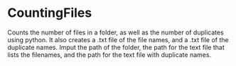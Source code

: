 # CountingFiles
Counts the number of files in a folder, as well as the number of duplicates using python.  It also creates a .txt file of the file names,
and a .txt file of the duplicate names. 
Imput the path of the folder, the path for the text file that lists the filenames, and the path for the text file with duplicate names.
